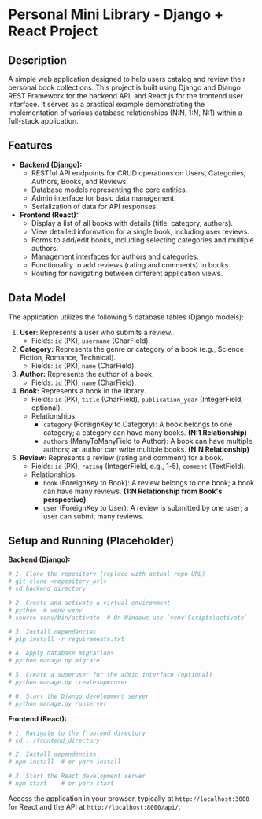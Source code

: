 # Personal Mini Library - Django + React Project

## Description

A simple web application designed to help users catalog and review their personal book collections. This project is built using Django and Django REST Framework for the backend API, and React.js for the frontend user interface. It serves as a practical example demonstrating the implementation of various database relationships (N:N, 1:N, N:1) within a full-stack application.

## Features

*   **Backend (Django):**
    *   RESTful API endpoints for CRUD operations on Users, Categories, Authors, Books, and Reviews.
    *   Database models representing the core entities.
    *   Admin interface for basic data management.
    *   Serialization of data for API responses.
*   **Frontend (React):**
    *   Display a list of all books with details (title, category, authors).
    *   View detailed information for a single book, including user reviews.
    *   Forms to add/edit books, including selecting categories and multiple authors.
    *   Management interfaces for authors and categories.
    *   Functionality to add reviews (rating and comments) to books.
    *   Routing for navigating between different application views.

## Data Model

The application utilizes the following 5 database tables (Django models):

1.  **User:** Represents a user who submits a review.
    *   Fields: `id` (PK), `username` (CharField).
2.  **Category:** Represents the genre or category of a book (e.g., Science Fiction, Romance, Technical).
    *   Fields: `id` (PK), `name` (CharField).
3.  **Author:** Represents the author of a book.
    *   Fields: `id` (PK), `name` (CharField).
4.  **Book:** Represents a book in the library.
    *   Fields: `id` (PK), `title` (CharField), `publication_year` (IntegerField, optional).
    *   Relationships:
        *   `category` (ForeignKey to Category): A book belongs to one category; a category can have many books. **(N:1 Relationship)**
        *   `authors` (ManyToManyField to Author): A book can have multiple authors; an author can write multiple books. **(N:N Relationship)**
5.  **Review:** Represents a review (rating and comment) for a book.
    *   Fields: `id` (PK), `rating` (IntegerField, e.g., 1-5), `comment` (TextField).
    *   Relationships:
        *   `book` (ForeignKey to Book): A review belongs to one book; a book can have many reviews. **(1:N Relationship from Book's perspective)**
        *   `user` (ForeignKey to User): A review is submitted by one user; a user can submit many reviews.

## Setup and Running (Placeholder)

**Backend (Django):**

```bash
# 1. Clone the repository (replace with actual repo URL)
# git clone <repository_url>
# cd backend_directory

# 2. Create and activate a virtual environment
# python -m venv venv
# source venv/bin/activate  # On Windows use `venv\Scripts\activate`

# 3. Install dependencies
# pip install -r requirements.txt

# 4. Apply database migrations
# python manage.py migrate

# 5. Create a superuser for the admin interface (optional)
# python manage.py createsuperuser

# 6. Start the Django development server
# python manage.py runserver
```

**Frontend (React):**

```bash
# 1. Navigate to the frontend directory
# cd ../frontend_directory

# 2. Install dependencies
# npm install  # or yarn install

# 3. Start the React development server
# npm start    # or yarn start
```

Access the application in your browser, typically at `http://localhost:3000` for React and the API at `http://localhost:8000/api/`.
